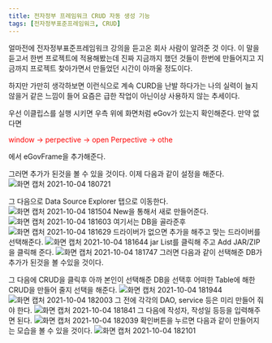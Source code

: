 ```yaml
---
title: 전자정부 프레임워크 CRUD 자동 생성 기능
tags: [전자정부표준프레임워크, CRUD]
---
```


얼마전에 전자정부표준프레임워크 강의을 듣고온 회사 사람이 알려준 것 이다.
이 말을 듣고서 한번 프로젝트에 적용해봤는데 진짜 지금까지 했던 것들이 한번에 만들어지고 지금까지 프로젝트 찾아가면서 만들었던 시간이 아까울 정도이다.

하지만 가만히 생각하보면 이런식으로 계속 CURD을 난발 하다가는 나의 실력이 늘지 않을거 같은 느낌이 들어 요즘은 급한 작업이 아닌이상 사용하지 않는 추세이다.

우선 이클립스를 실행 시키면 우측 위에 화면처럼 eGov가 있는지 확인해준다.
만약 없다면

<p style="color:red">window -> perpective -> open Perpective -> othe</p> 에서 eGovFrame을 추가해준다.

그러면 추가가 된것을 볼 수 있을 것이다.
이제 다음과 같이 설정을 해준다.
![화면 캡처 2021-10-04 180721](https://user-images.githubusercontent.com/49426352/135825158-2a2acd49-0351-401c-8ab2-9340b3e8b59d.png)

그 다음으로 Data Source Explorer 탭으로 이동한다.
![화면 캡처 2021-10-04 181504](https://user-images.githubusercontent.com/49426352/135826709-3ca70678-0f32-40bd-9bb2-432e8c478655.png)
New을 통해서 새로 만들어준다.
![화면 캡처 2021-10-04 181603](https://user-images.githubusercontent.com/49426352/135826715-9d6831d6-9dc0-4395-a973-dba2ded14938.png)
여기서는 DB을 골라준후
![화면 캡처 2021-10-04 181629](https://user-images.githubusercontent.com/49426352/135826721-4d1583f0-13db-4a14-9496-c32b8ff4474b.png)
드라이버가 없으면 추가을 해주고 맞는 드라이버를 선택해준다.
![화면 캡처 2021-10-04 181644](https://user-images.githubusercontent.com/49426352/135826722-b8ab79a5-c14d-4b31-91d2-41fc618724fc.png)
jar List를 클릭해 주고 Add JAR/ZIP을 클릭해 준다.
![화면 캡처 2021-10-04 181747](https://user-images.githubusercontent.com/49426352/135826725-f2e0a923-a124-4f6f-a05a-fe43cbe4609c.png)
그러면 다음과 같이 선택해준 DB가 추가가 된것을 볼 수있을 것이다.

그 다음에 CRUD을 클릭후 아까 본인이 선택해준 DB을 선택후 어떠한 Table에 해한 CRUD을 만들어 줄지 선택을 해준다.
![화면 캡처 2021-10-04 181944](https://user-images.githubusercontent.com/49426352/135826741-d39d68ed-f2af-40a0-98af-dbec886b5e22.png)
![화면 캡처 2021-10-04 182003](https://user-images.githubusercontent.com/49426352/135826744-bb4a79b0-4141-43aa-9ad5-edb4932e5023.png)
그 전에 각각의 DAO, service 등은 미리 만들어 줘야 한다.
![화면 캡처 2021-10-04 181841](https://user-images.githubusercontent.com/49426352/135826726-195631b6-d3cf-4d68-be01-ba68b999c850.png)
그 다음에 작성자, 작성일 등등을 입력해주면 된다.
![화면 캡처 2021-10-04 182039](https://user-images.githubusercontent.com/49426352/135826746-76cc24f8-15b9-4304-ad9e-87d355d54de3.png)
확인버튼을 누르면 다음과 같이 만들어지는 모습을 볼 수 있을 것이다.
![화면 캡처 2021-10-04 182101](https://user-images.githubusercontent.com/49426352/135826751-02aec8f3-d230-4727-a9a2-b257b4fd08bc.png)
